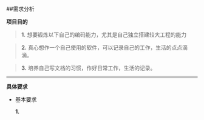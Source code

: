 ##需求分析

**项目目的**

> **1.** 想要锻炼以下自己的编码能力，尤其是自己独立搭建较大工程的能力

> **2.** 真心想作一个自己使用的软件，可以记录自己的工作，生活的点点滴滴。

> **3.** 培养自己写文档的习惯，作好日常工作，生活的记录。

***

**具体要求**

* 基本要求

  **1.**
